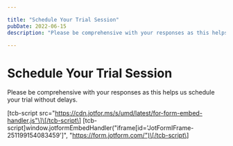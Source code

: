 ```yaml
---

title: "Schedule Your Trial Session"
pubDate: 2022-06-15
description: "Please be comprehensive with your responses as this helps us schedule your trial without delays."

---
```



# Schedule Your Trial Session

Please be comprehensive with your responses as this helps us schedule your trial without delays.

\[tcb-script src="https://cdn.jotfor.ms/s/umd/latest/for-form-embed-handler.js"\]\[/tcb-script\] \[tcb-script\]window.jotformEmbedHandler("iframe\[id='JotFormIFrame-251199154083459'\]", "https://form.jotform.com/")\[/tcb-script\]
